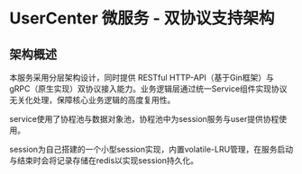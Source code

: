 # UserCenter 微服务 - 双协议支持架构

## 架构概述

本服务采用分层架构设计，同时提供 RESTful HTTP-API（基于Gin框架）与 gRPC（原生实现）双协议接入能力。业务逻辑层通过统一Service组件实现协议无关化处理，保障核心业务逻辑的高度复用性。

service使用了协程池与数据对象池，协程池中为session服务与user提供协程使用。

session为自己搭建的一个小型session实现，内置volatile-LRU管理，在服务启动与结束时会将记录存储在redis以实现session持久化。

